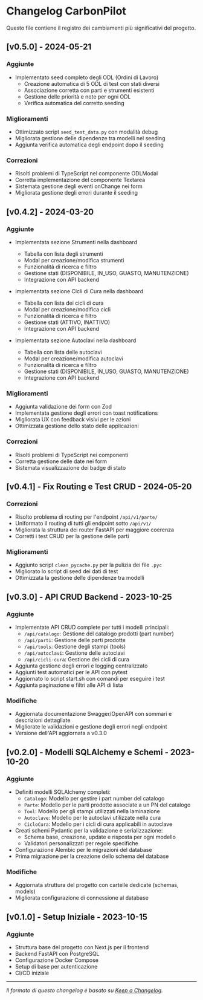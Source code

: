 # Changelog CarbonPilot

Questo file contiene il registro dei cambiamenti più significativi del progetto.

## [v0.5.0] - 2024-05-21

### Aggiunte
- Implementato seed completo degli ODL (Ordini di Lavoro)
  - Creazione automatica di 5 ODL di test con stati diversi
  - Associazione corretta con parti e strumenti esistenti
  - Gestione delle priorità e note per ogni ODL
  - Verifica automatica del corretto seeding

### Miglioramenti
- Ottimizzato script `seed_test_data.py` con modalità debug
- Migliorata gestione delle dipendenze tra modelli nel seeding
- Aggiunta verifica automatica degli endpoint dopo il seeding

### Correzioni
- Risolti problemi di TypeScript nel componente ODLModal
- Corretta implementazione del componente Textarea
- Sistemata gestione degli eventi onChange nei form
- Migliorata gestione degli errori durante il seeding

## [v0.4.2] - 2024-03-20

### Aggiunte
- Implementata sezione Strumenti nella dashboard
  - Tabella con lista degli strumenti
  - Modal per creazione/modifica strumenti
  - Funzionalità di ricerca e filtro
  - Gestione stati (DISPONIBILE, IN_USO, GUASTO, MANUTENZIONE)
  - Integrazione con API backend

- Implementata sezione Cicli di Cura nella dashboard
  - Tabella con lista dei cicli di cura
  - Modal per creazione/modifica cicli
  - Funzionalità di ricerca e filtro
  - Gestione stati (ATTIVO, INATTIVO)
  - Integrazione con API backend

- Implementata sezione Autoclavi nella dashboard
  - Tabella con lista delle autoclavi
  - Modal per creazione/modifica autoclavi
  - Funzionalità di ricerca e filtro
  - Gestione stati (DISPONIBILE, IN_USO, GUASTO, MANUTENZIONE)
  - Integrazione con API backend

### Miglioramenti
- Aggiunta validazione dei form con Zod
- Implementata gestione degli errori con toast notifications
- Migliorata UX con feedback visivi per le azioni
- Ottimizzata gestione dello stato delle applicazioni

### Correzioni
- Risolti problemi di TypeScript nei componenti
- Corretta gestione delle date nei form
- Sistemata visualizzazione dei badge di stato

## [v0.4.1] - Fix Routing e Test CRUD - 2024-05-20

### Correzioni
- Risolto problema di routing per l'endpoint `/api/v1/parte/`
- Uniformato il routing di tutti gli endpoint sotto `/api/v1/`
- Migliorata la struttura dei router FastAPI per maggiore coerenza
- Corretti i test CRUD per la gestione delle parti

### Miglioramenti
- Aggiunto script `clean_pycache.py` per la pulizia dei file `.pyc`
- Migliorato lo script di seed dei dati di test
- Ottimizzata la gestione delle dipendenze tra modelli

## [v0.3.0] - API CRUD Backend - 2023-10-25

### Aggiunte
- Implementate API CRUD complete per tutti i modelli principali:
  - `/api/catalogo`: Gestione del catalogo prodotti (part number)
  - `/api/parti`: Gestione delle parti prodotte
  - `/api/tools`: Gestione degli stampi (tools)
  - `/api/autoclavi`: Gestione delle autoclavi
  - `/api/cicli-cura`: Gestione dei cicli di cura
- Aggiunta gestione degli errori e logging centralizzato
- Aggiunti test automatici per le API con pytest
- Aggiornato lo script start.sh con comandi per eseguire i test
- Aggiunta paginazione e filtri alle API di lista

### Modifiche
- Aggiornata documentazione Swagger/OpenAPI con sommari e descrizioni dettagliate
- Migliorate le validazioni e gestione degli errori negli endpoint
- Versione dell'API aggiornata a v0.3.0

## [v0.2.0] - Modelli SQLAlchemy e Schemi - 2023-10-20

### Aggiunte
- Definiti modelli SQLAlchemy completi:
  - `Catalogo`: Modello per gestire i part number del catalogo
  - `Parte`: Modello per le parti prodotte associate a un PN del catalogo
  - `Tool`: Modello per gli stampi utilizzati nella laminazione
  - `Autoclave`: Modello per le autoclavi utilizzate nella cura
  - `CicloCura`: Modello per i cicli di cura applicabili in autoclave
- Creati schemi Pydantic per la validazione e serializzazione:
  - Schema base, creazione, update e risposta per ogni modello
  - Validatori personalizzati per regole specifiche
- Configurazione Alembic per le migrazioni del database
- Prima migrazione per la creazione dello schema del database

### Modifiche
- Aggiornata struttura del progetto con cartelle dedicate (schemas, models)
- Migliorata configurazione di connessione al database

## [v0.1.0] - Setup Iniziale - 2023-10-15

### Aggiunte
- Struttura base del progetto con Next.js per il frontend
- Backend FastAPI con PostgreSQL
- Configurazione Docker Compose
- Setup di base per autenticazione
- CI/CD iniziale

---

_Il formato di questo changelog è basato su [Keep a Changelog](https://keepachangelog.com/it/1.0.0/)._ 